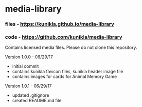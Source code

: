 # media-library

### files - https://kunikla.github.io/media-library
### code - https://github.com/kunikla/media-library

Contains licensed media files. Please do not clone this repository.

Version 1.0.0 - 06/29/17
  * initial commit
  * contains kunikla favicon files, kunikla header image file
  * contains images for cards for Animal Memory Game
  
Version 1.0.1 - 06/29/17
  * updated .gitignore
  * created README.md file
